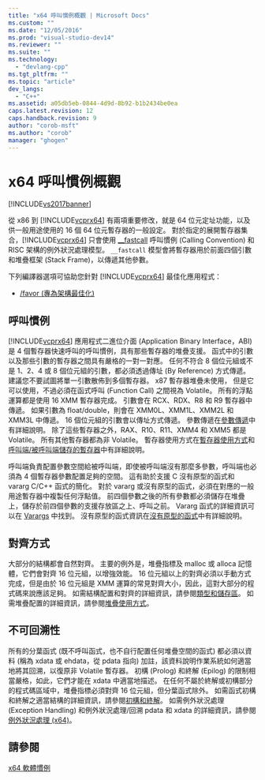 ```yaml
---
title: "x64 呼叫慣例概觀 | Microsoft Docs"
ms.custom: ""
ms.date: "12/05/2016"
ms.prod: "visual-studio-dev14"
ms.reviewer: ""
ms.suite: ""
ms.technology: 
  - "devlang-cpp"
ms.tgt_pltfrm: ""
ms.topic: "article"
dev_langs: 
  - "C++"
ms.assetid: a05db5eb-0844-4d9d-8b92-b1b2434be0ea
caps.latest.revision: 12
caps.handback.revision: 9
author: "corob-msft"
ms.author: "corob"
manager: "ghogen"
---
```

# x64 呼叫慣例概觀
[!INCLUDE[vs2017banner](../assembler/inline/includes/vs2017banner.md)]

從 x86 到 [!INCLUDE[vcprx64](../assembler/inline/includes/vcprx64_md.md)] 有兩項重要修改，就是 64 位元定址功能，以及供一般用途使用的 16 個 64 位元暫存器的一般設定。  對於指定的展開暫存器集合，[!INCLUDE[vcprx64](../assembler/inline/includes/vcprx64_md.md)] 只會使用 [\_\_fastcall](../cpp/fastcall.md) 呼叫慣例 \(Calling Convention\) 和 RISC 架構的例外狀況處理模型。  `__fastcall` 模型會將暫存器用於前面四個引數和堆疊框架 \(Stack Frame\)，以傳遞其他參數。  
  
 下列編譯器選項可協助您針對 [!INCLUDE[vcprx64](../assembler/inline/includes/vcprx64_md.md)] 最佳化應用程式：  
  
-   [\/favor \(專為架構最佳化\)](../build/reference/favor-optimize-for-architecture-specifics.md)  
  
## 呼叫慣例  
 [!INCLUDE[vcprx64](../assembler/inline/includes/vcprx64_md.md)] 應用程式二進位介面 \(Application Binary Interface，ABI\) 是 4 個暫存器快速呼叫的呼叫慣例，具有那些暫存器的堆疊支援。  函式中的引數以及那些引數的暫存器之間具有嚴格的一對一對應。  任何不符合 8 個位元組或不是 1、2、4 或 8 個位元組的引數，都必須透過傳址 \(By Reference\) 方式傳遞。  建議您不要試圖將單一引數散佈到多個暫存器。  x87 暫存器堆疊未使用，  但是它可以使用，不過必須在函式呼叫 \(Function Call\) 之間視為 Volatile。  所有的浮點運算都是使用 16 XMM 暫存器完成。  引數會在 RCX、RDX、R8 和 R9 暫存器中傳遞。  如果引數為 float\/double，則會在 XMM0L、XMM1L、XMM2L 和 XMM3L 中傳遞。  16 個位元組的引數會以傳址方式傳遞。  參數傳遞在[參數傳遞](../build/parameter-passing.md)中有詳細說明。  除了這些暫存器之外，RAX、R10、R11、XMM4 和 XMM5 都是 Volatile。  所有其他暫存器都為非 Volatile。  暫存器使用方式在[暫存器使用方式](../build/register-usage.md)和[呼叫端\/被呼叫端儲存的暫存器](../build/caller-callee-saved-registers.md)中有詳細說明。  
  
 呼叫端負責配置參數空間給被呼叫端，即使被呼叫端沒有那麼多參數，呼叫端也必須為 4 個暫存器參數配置足夠的空間。  這有助於支援 C 沒有原型的函式和 vararg C\/C\+\+ 函式的簡化。  對於 vararg 或沒有原型的函式，必須在對應的一般用途暫存器中複製任何浮點值。  前四個參數之後的所有參數都必須儲存在堆疊上，儲存於前四個參數的支援存放區之上、呼叫之前。  Vararg 函式的詳細資訊可以在 [Varargs](../build/varargs.md) 中找到。  沒有原型的函式資訊在[沒有原型的函式](../build/unprototyped-functions.md)中有詳細說明。  
  
## 對齊方式  
 大部分的結構都會自然對齊。  主要的例外是，堆疊指標及 malloc 或 alloca 記憶體，它們會對齊 16 位元組，以增強效能。  16 位元組以上的對齊必須以手動方式完成，但是由於 16 位元組是 XMM 運算的常見對齊大小，因此，這對大部分的程式碼來說應該足夠。  如需結構配置和對齊的詳細資訊，請參閱[類型和儲存區](../build/types-and-storage.md)。  如需堆疊配置的詳細資訊，請參閱[堆疊使用方式](../build/stack-usage.md)。  
  
## 不可回溯性  
 所有的分葉函式 \(既不呼叫函式，也不自行配置任何堆疊空間的函式\) 都必須以資料 \(稱為 xdata 或 ehdata，從 pdata 指向\) 加註，該資料說明作業系統如何適當地將其回溯，以復原非 Volatile 暫存器。  初構 \(Prolog\) 和終解 \(Epilog\) 的限制相當嚴格，如此，它們才能在 xdata 中適當地描述。  在任何不屬於終解或初構部分的程式碼區域中，堆疊指標必須對齊 16 位元組，但分葉函式除外。  如需函式初構和終解之適當結構的詳細資訊，請參閱[初構和終解](../build/prolog-and-epilog.md)。  如需例外狀況處理 \(Exception Handling\) 和例外狀況處理\/回溯 pdata 和 xdata 的詳細資訊，請參閱[例外狀況處理 \(x64\)](../build/exception-handling-x64.md)。  
  
## 請參閱  
 [x64 軟體慣例](../build/x64-software-conventions.md)